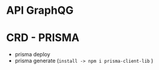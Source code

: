 # API GraphQG


# CRD - PRISMA
 - prisma deploy
 - prisma generate (``` install -> npm i prisma-client-lib ``` )

